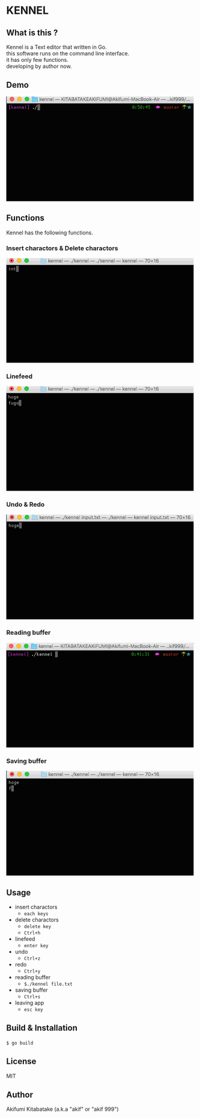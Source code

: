 # KENNEL

## What is this ?
Kennel is a Text editor that written in Go.  
this software runs on the command line interface.  
it has only few functions.  
developing by author now.  

## Demo

![result](https://github.com/akif999/kennel/blob/media/demo_kennel.gif)

## Functions

Kennel has the following functions.

### Insert charactors & Delete charactors

![result](https://github.com/akif999/kennel/blob/media/insert_char.gif)

### Linefeed

![result](https://github.com/akif999/kennel/blob/media/linefeed.gif)

### Undo & Redo

![result](https://github.com/akif999/kennel/blob/media/undo_redo.gif)

### Reading buffer

![result](https://github.com/akif999/kennel/blob/media/reading_buffer.gif)

### Saving buffer

![result](https://github.com/akif999/kennel/blob/media/saving_buffer.gif)

## Usage

* insert charactors
    * `each keys`
* delete charactors
    * `delete key`
    * `Ctrl+h`
* linefeed
    * `enter key`
* undo
    * `Ctrl+z`
* redo
    * `Ctrl+y`
* reading buffer
    * `$./kennel file.txt`
* saving buffer
    * `Ctrl+s`
* leaving app
    * `esc key`

## Build & Installation

`$ go build`

## License

MIT

## Author
Akifumi Kitabatake (a.k.a "akif" or "akif 999")
